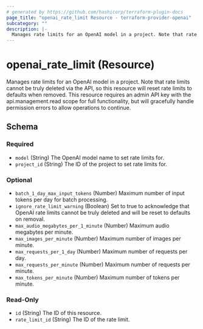 ```yaml
---
# generated by https://github.com/hashicorp/terraform-plugin-docs
page_title: "openai_rate_limit Resource - terraform-provider-openai"
subcategory: ""
description: |-
  Manages rate limits for an OpenAI model in a project. Note that rate limits cannot be truly deleted via the API, so this resource will reset rate limits to defaults when removed. This resource requires an admin API key with the api.management.read scope for full functionality, but will gracefully handle permission errors to allow operations to continue.
---
```


# openai_rate_limit (Resource)

Manages rate limits for an OpenAI model in a project. Note that rate limits cannot be truly deleted via the API, so this resource will reset rate limits to defaults when removed. This resource requires an admin API key with the api.management.read scope for full functionality, but will gracefully handle permission errors to allow operations to continue.



<!-- schema generated by tfplugindocs -->
## Schema

### Required

- `model` (String) The OpenAI model name to set rate limits for.
- `project_id` (String) The ID of the project to set rate limits for.

### Optional

- `batch_1_day_max_input_tokens` (Number) Maximum number of input tokens per day for batch processing.
- `ignore_rate_limit_warning` (Boolean) Set to true to acknowledge that OpenAI rate limits cannot be truly deleted and will be reset to defaults on removal.
- `max_audio_megabytes_per_1_minute` (Number) Maximum audio megabytes per minute.
- `max_images_per_minute` (Number) Maximum number of images per minute.
- `max_requests_per_1_day` (Number) Maximum number of requests per day.
- `max_requests_per_minute` (Number) Maximum number of requests per minute.
- `max_tokens_per_minute` (Number) Maximum number of tokens per minute.

### Read-Only

- `id` (String) The ID of this resource.
- `rate_limit_id` (String) The ID of the rate limit.
